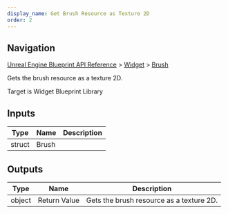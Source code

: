 ```yaml
---
display_name: Get Brush Resource as Texture 2D
order: 2
---
```

## Navigation

[Unreal Engine Blueprint API Reference](https://dev.epicgames.com/documentation/en-us/unreal-engine/BlueprintAPI) > [Widget](https://dev.epicgames.com/documentation/en-us/unreal-engine/BlueprintAPI/Widget) > [Brush](https://dev.epicgames.com/documentation/en-us/unreal-engine/BlueprintAPI/Widget/Brush)

Gets the brush resource as a texture 2D.

Target is Widget Blueprint Library

## Inputs

| Type | Name | Description |
| --- | --- | --- |
| struct | Brush |  |

## Outputs

| Type | Name | Description |
| --- | --- | --- |
| object | Return Value | Gets the brush resource as a texture 2D. |
